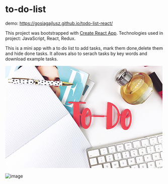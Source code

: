 
# to-do-list
demo: https://gosiagajlusz.github.io/todo-list-react/

This project was bootstrapped with [Create React App](https://github.com/facebook/create-react-app).
Technologies used in project: JavaScript, React, Redux. 


This is a mini app with a to do list to add tasks, mark them done,delete them and hide done tasks. 
It allows also to serach tasks by key words and download example tasks.

![to do list](https://raw.githubusercontent.com/gosiagajlusz/to-do-list/af4d74b494fef21bbafba1ed62c550e14f79646e/obrazki/to%20do%20mini.jpg)

![image](https://github.com/gosiagajlusz/todo-list-react/assets/105000058/836a4847-5737-4bd8-bf6b-82068a6f6d3b)


